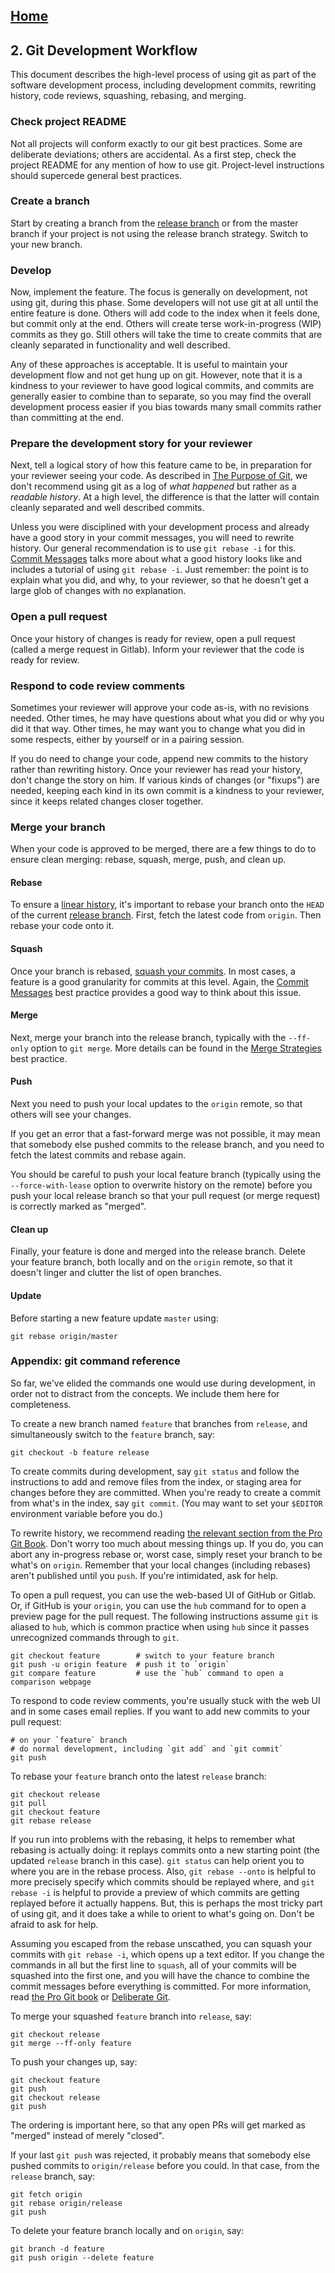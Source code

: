 ## [Home](../README.md)

## 2. Git Development Workflow

This document describes the high-level process of using git as part of the
software development process, including development commits, rewriting history,
code reviews, squashing, rebasing, and merging.

### Check project README

Not all projects will conform exactly to our git best practices. Some are
deliberate deviations; others are accidental. As a first step, check the project
README for any mention of how to use git. Project-level instructions should
supercede general best practices.

### Create a branch

Start by creating a branch from the [release branch](release-branching.md) or
from the master branch if your project is not using the release branch strategy.
Switch to your new branch.

### Develop

Now, implement the feature. The focus is generally on development, not using
git, during this phase. Some developers will not use git at all until the entire
feature is done. Others will add code to the index when it feels done, but
commit only at the end. Others will create terse work-in-progress (WIP) commits
as they go. Still others will take the time to create commits that are cleanly
separated in functionality and well described.

Any of these approaches is acceptable. It is useful to maintain your development
flow and not get hung up on git. However, note that it is a kindness to your
reviewer to have good logical commits, and commits are generally easier to
combine than to separate, so you may find the overall development process easier
if you bias towards many small commits rather than committing at the end.

### Prepare the development story for your reviewer

Next, tell a logical story of how this feature came to be, in preparation for
your reviewer seeing your code. As described
in [The Purpose of Git](purpose-of-git.md), we don't recommend using git as a
log of _what happened_ but rather as a _readable history_. At a high level, the
difference is that the latter will contain cleanly separated and well described
commits.

Unless you were disciplined with your development process and already have a
good story in your commit messages, you will need to rewrite history. Our
general recommendation is to use `git rebase -i` for
this. [Commit Messages](commit-messages.md) talks more about what a good
history looks like and includes a tutorial of using `git rebase -i`. Just
remember: the point is to explain what you did, and why, to your reviewer, so
that he doesn't get a large glob of changes with no explanation.

### Open a pull request

Once your history of changes is ready for review, open a pull request (called a
merge request in Gitlab). Inform your reviewer that the code is ready for
review.

### Respond to code review comments

Sometimes your reviewer will approve your code as-is, with no revisions needed.
Other times, he may have questions about what you did or why you did it that
way. Other times, he may want you to change what you did in some respects,
either by yourself or in a pairing session.

If you do need to change your code, append new commits to the history rather
than rewriting history. Once your reviewer has read your history, don't change
the story on him. If various kinds of changes (or "fixups") are needed, keeping
each kind in its own commit is a kindness to your reviewer, since it keeps
related changes closer together.

### Merge your branch

When your code is approved to be merged, there are a few things to do to ensure
clean merging: rebase, squash, merge, push, and clean up.

#### Rebase

To ensure a [linear history](linear-history.git), it's important to rebase
your branch onto the `HEAD` of the
current [release branch](release-branching.md). First, fetch the latest code
from `origin`. Then rebase your code onto it.

#### Squash

Once your branch is rebased, [squash your commits](squashing.md). In most
cases, a feature is a good granularity for commits at this level. Again,
the [Commit Messages](commit-messages.md) best practice provides a good way
to think about this issue.

#### Merge

Next, merge your branch into the release branch, typically with the `--ff-only`
option to `git merge`. More details can be found in
the [Merge Strategies](merge-strategies.md) best practice.

#### Push

Next you need to push your local updates to the `origin` remote, so that others
will see your changes.

If you get an error that a fast-forward merge was not possible, it may mean that
somebody else pushed commits to the release branch, and you need to fetch the
latest commits and rebase again.

You should be careful to push your local feature branch (typically using the
`--force-with-lease` option to overwrite history on the remote) before you push
your local release branch so that your pull request (or merge request) is
correctly marked as "merged".

#### Clean up

Finally, your feature is done and merged into the release branch. Delete your
feature branch, both locally and on the `origin` remote, so that it doesn't
linger and clutter the list of open branches.

#### Update

Before starting a new feature update `master` using:

```
git rebase origin/master
```

### Appendix: git command reference

So far, we've elided the commands one would use during development, in order not
to distract from the concepts. We include them here for completeness.

To create a new branch named `feature` that branches from `release`, and
simultaneously switch to the `feature` branch, say:

```
git checkout -b feature release
```

To create commits during development, say `git status` and follow the
instructions to add and remove files from the index, or staging area for changes
before they are committed. When you're ready to create a commit from what's in
the index, say `git commit`. (You may want to set your `$EDITOR` environment
variable before you do.)

To rewrite history, we recommend reading
[the relevant section from the Pro Git Book](https://git-scm.com/book/en/v2/Git-Tools-Rewriting-History).
Don't worry too much about messing things up. If you do, you can abort any
in-progress rebase or, worst case, simply reset your branch to be what's on
`origin`. Remember that your local changes (including rebases) aren't published
until you `push`. If you're intimidated, ask for help.

To open a pull request, you can use the web-based UI of GitHub or Gitlab. Or, if
GitHub is your `origin`, you can use the `hub` command for to open a preview
page for the pull request. The following instructions assume `git` is aliased to
`hub`, which is common practice when using `hub` since it passes unrecognized
commands through to `git`.

```
git checkout feature        # switch to your feature branch
git push -u origin feature  # push it to `origin`
git compare feature         # use the `hub` command to open a comparison webpage
```

To respond to code review comments, you're usually stuck with the web UI and in
some cases email replies. If you want to add new commits to your pull request:

```
# on your `feature` branch
# do normal development, including `git add` and `git commit`
git push
```

To rebase your `feature` branch onto the latest `release` branch:

```
git checkout release
git pull
git checkout feature
git rebase release
```

If you run into problems with the rebasing, it helps to remember what rebasing
is actually doing: it replays commits onto a new starting point (the updated
`release` branch in this case). `git status` can help orient you to where you
are in the rebase process. Also, `git rebase --onto` is helpful to more
precisely specify which commits should be replayed where, and `git rebase -i` is
helpful to provide a preview of which commits are getting replayed before it
actually happens. But, this is perhaps the most tricky part of using git, and it
does take a while to orient to what's going on. Don't be afraid to ask for help.

Assuming you escaped from the rebase unscathed, you can squash your commits with
`git rebase -i`, which opens up a text editor. If you change the commands in all
but the first line to `squash`, all of your commits will be squashed into the
first one, and you will have the chance to combine the commit messages before
everything is committed. For more information, read
[the Pro Git book](https://git-scm.com/book/en/v2/Git-Tools-Rewriting-History#_squashing) or
[Deliberate Git](http://www.rakeroutes.com/blog/deliberate-git/).

To merge your squashed `feature` branch into `release`, say:

```
git checkout release
git merge --ff-only feature
```

To push your changes up, say:

```
git checkout feature
git push
git checkout release
git push
```

The ordering is important here, so that any open PRs will get marked as "merged"
instead of merely "closed".

If your last `git push` was rejected, it probably means that somebody else
pushed commits to `origin/release` before you could. In that case, from the
`release` branch, say:

```
git fetch origin
git rebase origin/release
git push
```

To delete your feature branch locally and on `origin`, say:

```
git branch -d feature
git push origin --delete feature
```
